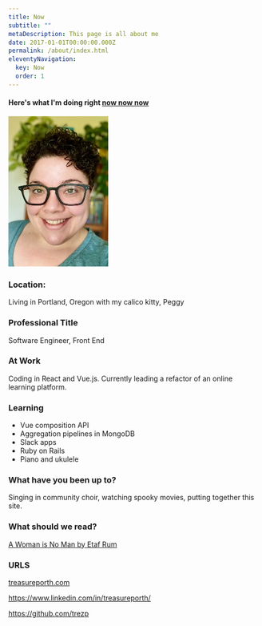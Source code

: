 ```yaml
---
title: Now
subtitle: ""
metaDescription: This page is all about me
date: 2017-01-01T00:00:00.000Z
permalink: /about/index.html
eleventyNavigation:
  key: Now
  order: 1
---
```

#### Here's what I'm doing right [now now now](https://nownownow.com/about)


<img src="/static/img/img_3178_adobespark.jpeg" width="200" alt="Image of Treasure Porth">

### Location:

Living in Portland, Oregon with my calico kitty, Peggy 

### Professional Title

Software Engineer, Front End 

### At Work

Coding in React and Vue.js. Currently leading a refactor of an online learning platform. 

### Learning

* Vue composition API 
* Aggregation pipelines in MongoDB 
* Slack apps 
* Ruby on Rails 
* Piano and ukulele 

### What have you been up to?

Singing in community choir, watching spooky movies, putting together this site.

### What should we read?

[A Woman is No Man by Etaf Rum](https://www.goodreads.com/book/show/34313931-a-woman-is-no-man)

### URLS

[treasureporth.com](treasureporth.com)

<https://www.linkedin.com/in/treasureporth/>

<https://github.com/trezp>